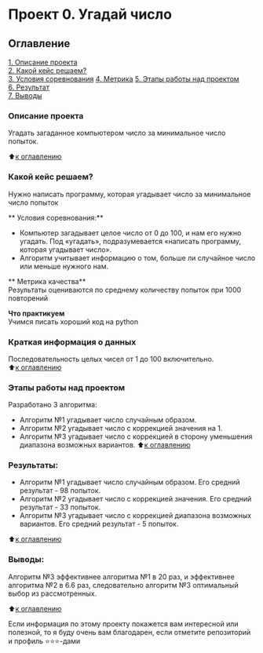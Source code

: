 # Проект 0. Угадай число

## <a id=contents> Оглавление </a>
[1. Описание проекта](#description)  
[2. Какой кейс решаем?](#case)  
[3. Условия соревнования](#conditions)
[4. Метрика](#metrics)
[5. Этапы работы над проектом](#studies)  
[6. Результат](#results)    
[7. Выводы](#recaps) 

### <a id=description> Описание проекта </a>
Угадать загаданное компьютером число за минимальное число попыток.

:arrow_up:[к оглавлению](#contents)


### <a id=case> Какой кейс решаем? </a>   
Нужно написать программу, которая угадывает число за минимальное число попыток

** <a id=conditions> Условия соревнования:** </a>   
- Компьютер загадывает целое число от 0 до 100, и нам его нужно угадать. Под «угадать», подразумевается «написать программу, которая угадывает число».
- Алгоритм учитывает информацию о том, больше ли случайное число или меньше нужного нам.

** <a id=metrics> Метрика качества** </a>   
Результаты оцениваются по среднему количеству попыток при 1000 повторений

**Что практикуем**     
Учимся писать хороший код на python


### Краткая информация о данных
Последовательность целых чисел от 1 до 100 включительно.  
:arrow_up:[к оглавлению](#contents)


### <a id=studies> Этапы работы над проектом </a> 
Разработано 3 алгоритма:
* Алгоритм №1 угадывает число случайным образом. 
* Алгоритм №2 угадывает число с коррекцией значения на 1. 
* Алгоритм №3 угадывает число с коррекцией в сторону уменьшения диапазона возможных вариантов. 
:arrow_up:[к оглавлению](#contents)


### <a id=results>  Результаты:  </a>
* Алгоритм №1 угадывает число случайным образом. Его средний результат - 98 попыток.
* Алгоритм №2 угадывает число с коррекцией значения. Его средний результат - 33 попыток.
* Алгоритм №3 угадывает число с коррекцией диапазона возможных вариантов. Его средний результат - 5 попыток.

:arrow_up:[к оглавлению](#contents)


### <a id=recaps> Выводы:  </a>
Алгоритм №3 эффективнее алгоритма №1 в 20 раз, и эффективнее алгоритма №2 в 6.6 раз, следовательно
алгоритм №3 оптимальный выбор из рассмотренных.

:arrow_up:[к оглавлению](#contents)


Если информация по этому проекту покажется вам интересной или полезной, то я буду очень вам благодарен, если отметите репозиторий и профиль ⭐️⭐️⭐️-дами